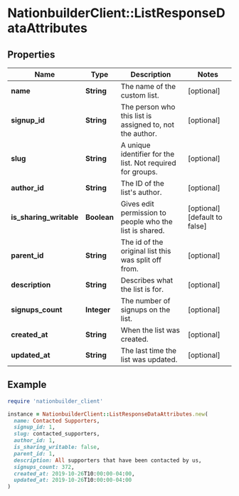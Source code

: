 # NationbuilderClient::ListResponseDataAttributes

## Properties

| Name | Type | Description | Notes |
| ---- | ---- | ----------- | ----- |
| **name** | **String** | The name of the custom list. | [optional] |
| **signup_id** | **String** | The person who this list is assigned to, not the author. | [optional] |
| **slug** | **String** | A unique identifier for the list. Not required for groups. | [optional] |
| **author_id** | **String** | The ID of the list&#39;s author. | [optional] |
| **is_sharing_writable** | **Boolean** | Gives edit permission to people who the list is shared. | [optional][default to false] |
| **parent_id** | **String** | The id of the original list this was split off from. | [optional] |
| **description** | **String** | Describes what the list is for. | [optional] |
| **signups_count** | **Integer** | The number of signups on the list. | [optional] |
| **created_at** | **String** | When the list was created. | [optional] |
| **updated_at** | **String** | The last time the list was updated. | [optional] |

## Example

```ruby
require 'nationbuilder_client'

instance = NationbuilderClient::ListResponseDataAttributes.new(
  name: Contacted Supporters,
  signup_id: 1,
  slug: contacted_supporters,
  author_id: 1,
  is_sharing_writable: false,
  parent_id: 1,
  description: All supporters that have been contacted by us,
  signups_count: 372,
  created_at: 2019-10-26T10:00:00-04:00,
  updated_at: 2019-10-26T10:00:00-04:00
)
```

